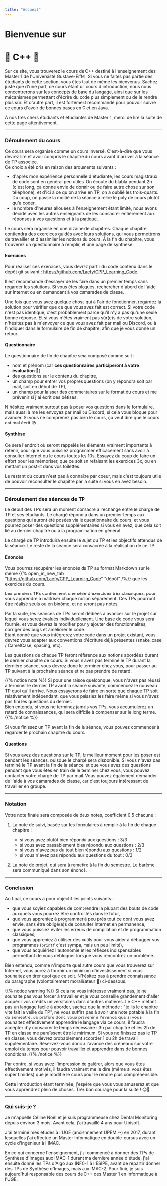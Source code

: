 ```yaml
---
title: "Accueil"
---
```


# Bienvenue sur
# 🎄 C++ 🎄

Sur ce site, vous trouverez le cours de C++ destiné à l'enseignement des Master 1 de l'Universisté Gustave-Eiffel. Si vous ne faites pas partie des étudiants de cette section, vous êtes tout de même les bienvenus. Sachez juste que d'une part, ce cours étant un cours d'introduction, nous nous concentrerons sur les concepts de base du langage, ainsi que sur les mécanismes permettant d'écrire du code plus simplement ou de le rendre plus sûr. Et d'autre part, il est fortement recommandé pour pouvoir suivre ce cours d'avoir de bonnes bases en C et en Java.

À nos très chers étudiants et étudiantes de Master 1, merci de lire la suite de cette page attentivement.

---

### Déroulement du cours

Ce cours sera organisé comme un cours inversé. C'est-à-dire que vous devrez lire et avoir compris le chapitre du cours avant d'arriver à la séance de TP associée.\
Ce choix a été pris en raison des arguments suivants : 
- d'après mon expérience personnelle d'étudiante, les cours magistraux de code sont en général peu utiles. On écoute du blabla pendant 2h (c'est long, ça donne envie de dormir ou de faire autre chose sur son téléphone), et d'ici à ce qu'on arrive en TP, on a oublié les trois-quarts. Du coup, on passe la moitié de la séance à relire le poly de cours plutôt qu'à coder.
- le nombre d'heures allouées à l'enseignement étant limité, nous avons décidé avec les autres enseignants de les consacrer entièrement aux réponses à vos questions et à la pratique.

Le cours sera organisé en une dizaine de chapitres. Chaque chapitre contiendra des exercices guidés avec leurs solutions, qui vous permettrons de travailler et d'assimiler les notions du cours. À la fin du chapitre, vous trouverez un questionnaire à remplir, et une page de synthèse.

#### Exercices

Pour réaliser ces exercices, vous devrez partir du code contenu dans le dépôt git suivant : https://github.com/Laefy/CPP_Learning_Code.

Il est recommandé d'essayer de les faire dans un premier temps sans regarder les solutions.
Si vous êtes bloqués, rechercher d'abord de l'aide sur Internet ou en demandant à vos camarades de classe.

Une fois que vous avez quelque chose qui à l'air de fonctionner, regardez la solution pour vérifier que ce que vous avez fait est correct. Si votre code n'est pas identique, c'est probablement parce qu'il n'y a pas qu'une seule bonne réponse. Et si vous n'êtes vraiment pas sûr(e)s de votre solution, n'hésitez pas à m'envoyer ce que vous avez fait par mail ou Discord, ou à l'indiquer dans le formulaire de fin de chapitre, afin que je vous donne un retour.

#### Questionnaire

Le questionnaire de fin de chapitre sera composé comme suit :
- nom et prénom (car **ces questionnaires participeront à votre évaluation** 😬)
- des questions sur le contenu du chapitre,
- un champ pour entrer vos propres questions (on y répondra soit par mail, soit en début de TP),
- un champ pour laisser des commentaires sur le format du cours et me prévenir si j'ai écrit des bêtises.

N'hésitez vraiment surtout pas à poser vos questions dans le formulaire, mais aussi à me les envoyez par mail ou Discord, si cela vous bloque pour avancer. Si vous ne comprenez pas bien le cours, ça veut dire que le cours est mal écrit 😯

#### Synthèse

Ce sera l'endroit où seront rappelés les éléments vraiment importants à retenir, pour que vous puissiez programmer efficacement sans avoir à consulter Internet ou le cours toutes les 10s. Essayez du coup de faire un effort pour les mémoriser, que ce soit en refaisant les exercices 3x, ou en mettant un post-it dans vos toilettes.

Le restant du cours n'est pas à connaître par coeur, mais c'est toujours utile de pouvoir reconsulter le chapitre par la suite si vous en avez besoin.

---

### Déroulement des séances de TP

Le début des TPs sera un moment consacré à l'échange entre le chargé de TP et ses étudiants. Le chargé répondra dans un premier temps aux questions qui auront été posées via le questionnaire du cours, et vous pourrez poser des questions supplémentaires si vous en avez, que cela soit lié au dernier chapitre ou à la programmation en général.

Le chargé de TP introduira ensuite le sujet du TP et les objectifs attendus de la séance.
Le reste de la séance sera consacrée à la réalisation de ce TP.

#### Enoncés

Vous pourrez récupérer les énoncés de TP au format Markdown sur le même {{% open_in_new_tab "https://github.com/Laefy/CPP_Learning_Code" "dépôt" /%}} que les exercices du cours.

Les premiers TPs contiennent une série d'exercices très classiques, pour vous apprendre à maîtriser chaque notion séparément.
Ces TPs pourront être réalisé seuls ou en binôme, et ne seront pas notés.

Par la suite, les séances de TPs seront dédiées à avancer sur le projet sur lequel vous serez évalués individuellement.
Une base de code vous sera fournie, et vous devrez la modifier pour y ajouter des fonctionnalités, corriger des bugs et améliorer le code.\
Etant donné que vous intégrerez votre code dans un projet existant, vous devrez vous adapter aux conventions d'écriture déjà présentes (snake_case / CamelCase, spacing, etc).

Les questions de chaque TP feront référence aux notions abordées durant le dernier chapitre de cours.
Si vous n'avez pas terminé le TP durant la dernière séance, vous devrez donc le terminer chez vous, pour passer au TP suivant à la prochaine séance et ne pas prendre de retard.

{{% notice note %}}
Si pour une raison quelconque, vous n'avez pas réussi à terminer le dernier TP avant la séance suivante, commencez le nouveau TP quoi qu'il arrive.
Nous essayerons de faire en sorte que chaque TP soit relativement indépendant, que vous puissiez les faire même si vous n'avez pas fini les questions du dernier.\
Bien entendu, si vous ne terminez jamais vos TPs, vous accumulerez un retard de connaissances, qui sera difficile à compenser sur le long terme. 
{{% /notice %}}

Si vous finissez un TP avant la fin de la séance, vous pouvez commencer à regarder le prochain chapitre du cours.

#### Questions

Si vous avez des questions sur le TP, le meilleur moment pour les poser est pendant les séances, puisque le chargé sera disponible.
Si vous n'avez pas terminé le TP avant la fin de la séance, et que vous avez des questions pendant que vous êtes en train de le terminer chez vous, vous pouvez contacter votre chargé de TP par mail. Vous pouvez également demander de l'aide à vos camarades de classe, car c'est toujours intéressant de travailler en groupe.

---

### Notation

Votre note finale sera composée de deux notes, coefficient 0.5 chacune :

1. La note de suivi, basée sur les formulaires à remplir à la fin de chaque chapitre : 
	- si vous avez plutôt bien répondu aux questions : 3/3
	- si vous avez passablement bien répondu aux questions : 2/3
	- si vous n'avez pas du tout bien répondu aux questions : 1/2
	- si vous n'avez pas répondu aux questions du tout : 0/3

2. La note de projet, qui sera à remettre à la fin du semestre. Le barème sera communiqué dans son énoncé.

---

### Conclusion

Au final, ce cours a pour objectif les points suivants :
- que vous soyiez capables de comprendre la plupart des bouts de code auxquels vous pourrez être confrontés dans le futur,
- que vous appreniez à programmer à peu près tout ce dont vous avez envie, sans être obligé(e)s de consulter Internet en permanence,
- que vous puissiez éviter les erreurs de compilation et de programmation classiques,
- que vous appreniez à utiliser des outils pour vous aider à débugger vos programmes (`printf` c'est sympa, mais un peu limité),
- que vous acquiériez l'autonomie et les réflexes indispensables permettant de vous débloquer lorsque vous rencontrez un problème. 

Bien entendu, comme n'importe quel autre cours que vous trouverez sur Internet, vous aurez à fournir un minimum d'investissement si vous souhaitez en tirer quoi que ce soit. N'hésitez pas à prendre connaissance du paragraphe (volontairement moralisateur 💩) ci-dessous.

{{% notice warning %}}
Si cela ne vous intéresse vraiment pas, je ne souhaite pas vous forcer à travailler et je vous conseille grandement d'aller acquérir vos crédits universitaires dans d'autres matières.
Le C++ n'étant pas un langage facile à aborder, sachez que la méthode : "je lis le chapitre vite fait la veille du TP", ne vous suffira pas à avoir une note potable à la fin du semestre.
Je préfère donc vous prévenir à l'avance que si vous souhaitez effectivement apprendre le langage via ce cours, il faudra accepter d'y consacrer le temps nécessaire : 3h par chapitre et les 2h de TP en classe me paraîssent être le minimum.
Si vous ne finissez pas le TP en classe, vous devrez probablement accorder 1 ou 2h de travail supplémentaire.
Réservez-vous donc à l'avance des créneaux sur votre emploi du temps pour pouvoir travailler et apprendre dans de bonnes conditions.
{{% /notice %}}

Par contre, si vous avez l'impression de galérer, alors que vous êtes effectivement motivés, il faudra vraiment me le dire (même si vous êtes super timides) que je modifie le cours pour le rendre plus compréhensible.

Cette introduction étant terminée, j'espère que vous vous amuserez et que vous apprendrez plein de choses. Très bon courage pour la suite ! 😊🎉

---

### Qui suis-je ?

Je m'appelle Céline Noël et je suis programmeuse chez Dental Monitoring depuis environ 3 mois.
Avant cela, j'ai travaillé 4 ans pour Ubisoft.

J'ai terminé mes études à l'UGE (anciennement UPEM ⚰️) en 2017, durant lesquelles j'ai effectué un Master Informatique en double-cursus avec un cycle d'ingénieur à l'IMAC.

En ce qui concerne l'enseignement, j'ai commencé à donner des TPs de Synthèse d'Images aux IMAC-1 durant ma dernière année d'étude, j'ai ensuite donné les TPs d'Algo aux INFO-1 à l'ESIPE, avant de repartir donner des TPs de Synthèse d'Images, mais aux IMAC-2. Pour finir, je suis aujourd'hui responsable des cours de C++ des Master 1 en Informatique à l'UGE.
